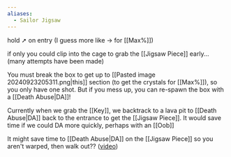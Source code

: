 ```yaml
---
aliases:
  - Sailor Jigsaw
---
```

hold ➚ on entry (I guess more like → for [[Max%]])

if only you could clip into the cage to grab the [[Jigsaw Piece]] early... (many attempts have been made)

You must break the box to get up to [[Pasted image 20240923205311.png|this]] section (to get the crystals for [[Max%]]), so you only have one shot. But if you mess up, you can re-spawn the box with a [[Death Abuse|DA]]!

Currently when we grab the [[Key]], we backtrack to a lava pit to [[Death Abuse|DA]] back to the entrance to get the [[Jigsaw Piece]]. It would save time if we could DA more quickly, perhaps with an [[Oob]]

It might save time to [[Death Abuse|DA]] on the [[Jigsaw Piece]] so you aren't warped, then walk out?? ([video](https://youtu.be/YquOqQz36uU&t=28m55s))